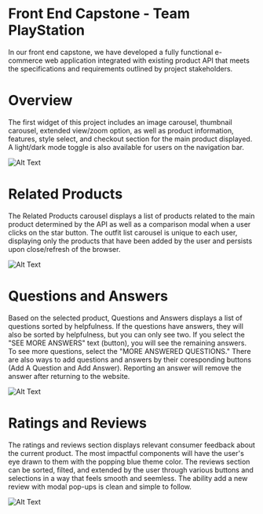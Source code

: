 # Front End Capstone - Team PlayStation
In our front end capstone, we have developed a fully functional e-commerce web application integrated with existing product API that meets the specifications and requirements outlined by project stakeholders.

# Overview

The first widget of this project includes an image carousel, thumbnail carousel, extended view/zoom option, as well as product information, features, style select, and checkout section for the main product displayed. A light/dark mode toggle is also available for users on the navigation bar.

![Alt Text](https://media.giphy.com/media/J5ZYRC2CuQyyY09dIj/giphy.gif)

# Related Products

The Related Products carousel displays a list of products related to the main product determined by the API as well as a comparison modal when a user clicks on the star button. The outfit list carousel is unique to each user, displaying only the products that have been added by the user and persists upon close/refresh of the browser.

![Alt Text](https://media.giphy.com/media/DhFERT16Qij8Li6PyW/giphy.gif)

# Questions and Answers
Based on the selected product, Questions and Answers displays a list of questions sorted by helpfulness. If the questions have answers, they will also be sorted by helpfulness, but you can only see two. If you select the "SEE MORE ANSWERS" text (button), you will see the remaining answers. To see more questions, select the "MORE ANSWERED QUESTIONS." There are also ways to add questions and answers by their coresponding buttons (Add A Question and Add Answer). Reporting an answer will remove the answer after returning to the website.

![Alt Text](https://media.giphy.com/media/x9wBv4kC0PKN16LUsX/giphy.gif)

# Ratings and Reviews

The ratings and reviews section displays relevant consumer feedback about the current product. The most impactful components will have the user's eye drawn to them with the popping blue theme color.
The reviews section can be sorted, filted, and extended by the user through various buttons and selections in a way that feels smooth and seemless. The ability add a new review with modal pop-ups is clean and simple to follow.

![Alt Text](https://media.giphy.com/media/LhA6YSSa1JDrTot1Kt/giphy.gif)
